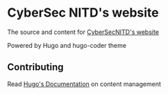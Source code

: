 # CyberSec NITD's website

The source and content for [CyberSecNITD's website](cybersecnitd.github.io)

Powered by Hugo and hugo-coder theme

## Contributing

Read [Hugo's Documentation](https://gohugo.io/content-management/) on content management
